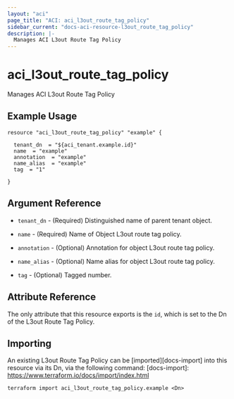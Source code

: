 ```yaml
---
layout: "aci"
page_title: "ACI: aci_l3out_route_tag_policy"
sidebar_current: "docs-aci-resource-l3out_route_tag_policy"
description: |-
  Manages ACI L3out Route Tag Policy
---
```


# aci_l3out_route_tag_policy

Manages ACI L3out Route Tag Policy

## Example Usage

```hcl
resource "aci_l3out_route_tag_policy" "example" {

  tenant_dn  = "${aci_tenant.example.id}"
  name  = "example"
  annotation  = "example"
  name_alias  = "example"
  tag  = "1"

}
```

## Argument Reference

- `tenant_dn` - (Required) Distinguished name of parent tenant object.
- `name` - (Required) Name of Object L3out route tag policy.
- `annotation` - (Optional) Annotation for object L3out route tag policy.

- `name_alias` - (Optional) Name alias for object L3out route tag policy.

- `tag` - (Optional) Tagged number.

## Attribute Reference

The only attribute that this resource exports is the `id`, which is set to the
Dn of the L3out Route Tag Policy.

## Importing

An existing L3out Route Tag Policy can be [imported][docs-import] into this resource via its Dn, via the following command:
[docs-import]: https://www.terraform.io/docs/import/index.html

```
terraform import aci_l3out_route_tag_policy.example <Dn>
```
